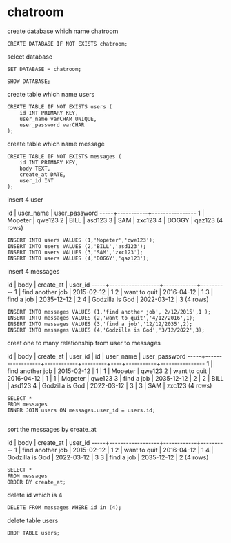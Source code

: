 # chatroom
  
  

create database which name chatroom 


```
CREATE DATABASE IF NOT EXISTS chatroom;
```




selcet database


```
SET DATABASE = chatroom;

SHOW DATABASE;

```
create table which name users

```
CREATE TABLE IF NOT EXISTS users (
    id INT PRIMARY KEY,
    user_name varCHAR UNIQUE,
    user_password varCHAR 
);
```

create table which name message

```
CREATE TABLE IF NOT EXISTS messages (
    id INT PRIMARY KEY,
    body TEXT,
    create_at DATE,
    user_id INT
);
```
insert 4 user 

  id | user_name | user_password
-----+-----------+----------------
   1 | Mopeter   | qwe123
   2 | BILL      | asd123
   3 | SAM       | zxc123
   4 | DOGGY     | qaz123
(4 rows)




```
INSERT INTO users VALUES (1,'Mopeter','qwe123');
INSERT INTO users VALUES (2,'BILL','asd123');
INSERT INTO users VALUES (3,'SAM','zxc123');
INSERT INTO users VALUES (4,'DOGGY','qaz123');
```

insert 4 messages 

  id |       body       | create_at  | user_id
-----+------------------+------------+----------
   1 | find another job | 2015-02-12 |       1
   2 | want to quit     | 2016-04-12 |       1
   3 | find a job       | 2035-12-12 |       2
   4 | Godzilla is God  | 2022-03-12 |       3
(4 rows)


```
INSERT INTO messages VALUES (1,'find another job','2/12/2015',1 );
INSERT INTO messages VALUES (2,'want to quit','4/12/2016',1);
INSERT INTO messages VALUES (3,'find a job','12/12/2035',2);
INSERT INTO messages VALUES (4,'Godzilla is God','3/12/2022',3);
```


creat one to many relationship from user to messages 

  id |       body       | create_at  | user_id | id | user_name | user_password
-----+------------------+------------+---------+----+-----------+----------------
   1 | find another job | 2015-02-12 |       1 |  1 | Mopeter   | qwe123
   2 | want to quit     | 2016-04-12 |       1 |  1 | Mopeter   | qwe123
   3 | find a job       | 2035-12-12 |       2 |  2 | BILL      | asd123
   4 | Godzilla is God  | 2022-03-12 |       3 |  3 | SAM       | zxc123
(4 rows)




```
SELECT *
FROM messages
INNER JOIN users ON messages.user_id = users.id;


```
sort the messages by create_at

  id |       body       | create_at  | user_id
-----+------------------+------------+----------
   1 | find another job | 2015-02-12 |       1
   2 | want to quit     | 2016-04-12 |       1
   4 | Godzilla is God  | 2022-03-12 |       3
   3 | find a job       | 2035-12-12 |       2
(4 rows)


```
SELECT * 
FROM messages 
ORDER BY create_at;
```


delete id  which is  4

```
DELETE FROM messages WHERE id in (4);
```
delete table users 
```
DROP TABLE users;
```
